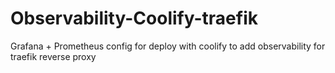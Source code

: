 # Observability-Coolify-traefik
Grafana + Prometheus config for deploy with coolify to add observability for traefik reverse proxy

